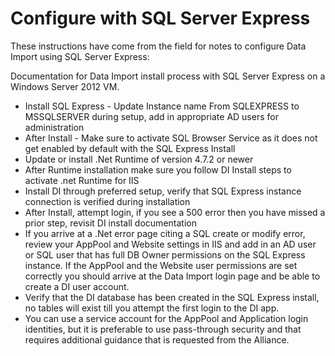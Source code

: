 # Configure with SQL Server Express

These instructions have come from the field for notes to configure Data Import
using SQL Server Express:

Documentation for Data Import install process with SQL Server Express on a
Windows Server 2012 VM.

* Install SQL Express - Update Instance name From SQLEXPRESS to MSSQLSERVER
    during setup, add in appropriate AD users for administration
* After Install - Make sure to activate SQL Browser Service as it does not get
    enabled by default with the SQL Express Install
* Update or install .Net Runtime of version 4.7.2 or newer
* After Runtime installation make sure you follow DI Install steps to activate
    .net Runtime for IIS
* Install DI through preferred setup, verify that SQL Express instance
    connection is verified during installation
* After Install, attempt login, if you see a 500 error then you have missed a
    prior step, revisit DI install documentation
* If you arrive at a .Net error page citing a SQL create or modify error,
    review your AppPool and Website settings in IIS and add in an AD user or SQL
    user that has full DB Owner permissions on the SQL Express instance. If the
    AppPool and the Website user permissions are set correctly you should arrive
    at the Data Import login page and be able to create a DI user account.
* Verify that the DI database has been created in the SQL Express install, no
    tables will exist till you attempt the first login to the DI app.
* You can use a service account for the AppPool and Application login
    identities, but it is preferable to use pass-through security and that
    requires additional guidance that is requested from the Alliance.
